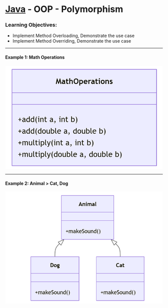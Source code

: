 # [Java](../../) - OOP - Polymorphism

### Learning Objectives:

- Implement Method Overloading, Demonstrate the use case
- Implement Method Overriding, Demonstrate the use case

---
#### Example 1: Math Operations

![MathOperations](./image1.png)

---
#### Example 2: Animal > Cat, Dog

![Animal](./image2.png)